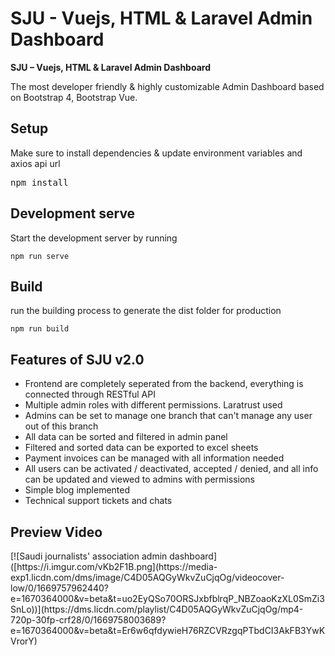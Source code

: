 <h1>SJU - Vuejs, HTML & Laravel Admin Dashboard</h1>


<b>SJU – Vuejs, HTML & Laravel Admin Dashboard</b>
<p>
The most developer friendly & highly customizable Admin Dashboard based on Bootstrap 4, Bootstrap Vue.</p>

<h2>Setup</h2>
<p>Make sure to install dependencies & update environment variables and axios api url</p>
<pre>
npm install
</pre>

<h2>Development serve</h2>
<p>Start the development server by running</p>
<code>npm run serve</code>

<h2>Build</h2>
<p>run the building process to generate the dist folder for production</p>
<code>npm run build</code>

<h2>Features of SJU v2.0</h2>
<ul>
    <li>Frontend are completely seperated from the backend, everything is connected through RESTful API</li>
    <li>Multiple admin roles with different permissions. Laratrust used</li>
    <li>Admins can be set to manage one branch that can't manage any user out of this branch</li>
    <li>All data can be sorted and filtered in admin panel</li>
    <li>Filtered and sorted data can be exported to excel sheets</li>
    <li>Payment invoices can be managed with all information needed</li>
    <li>All users can be activated / deactivated, accepted / denied, and all info can be updated and viewed to admins with permissions</li>
    <li>Simple blog implemented</li>
    <li>Technical support tickets and chats</li>
</ul>

<h2>Preview Video</h2>
[![Saudi journalists' association admin dashboard]([https://i.imgur.com/vKb2F1B.png](https://media-exp1.licdn.com/dms/image/C4D05AQGyWkvZuCjqOg/videocover-low/0/1669757962440?e=1670364000&v=beta&t=uo2EyQSo70ORSJxbfblrqP_NBZoaoKzXL0SmZi3SnLo))](https://dms.licdn.com/playlist/C4D05AQGyWkvZuCjqOg/mp4-720p-30fp-crf28/0/1669758003689?e=1670364000&v=beta&t=Er6w6qfdywieH76RZCVRzgqPTbdCI3AkFB3YwKVrorY)
